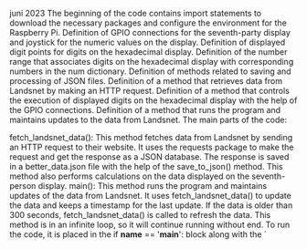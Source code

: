juni 2023 
The beginning of the code contains import statements to download the necessary packages and configure the environment for the Raspberry Pi.
Definition of GPIO connections for the seventh-party display and joystick for the numeric values on the display.
Definition of displayed digit points for digits on the hexadecimal display.
Definition of the number range that associates digits on the hexadecimal display with corresponding numbers in the num dictionary.
Definition of methods related to saving and processing of JSON files.
Definition of a method that retrieves data from Landsnet by making an HTTP request.
Definition of a method that controls the execution of displayed digits on the hexadecimal display with the help of the GPIO connections.
Definition of a method that runs the program and maintains updates to the data from Landsnet.
The main parts of the code:

fetch_landsnet_data(): This method fetches data from Landsnet by sending an HTTP request to their website. It uses the requests package to make the request and get the response as a JSON database. The response is saved in a better_data.json file with the help of the save_to_json() method. This method also performs calculations on the data displayed on the seventh-person display.
main(): This method runs the program and maintains updates of the data from Landsnet. It uses fetch_landsnet_data() to update the data and keeps a timestamp for the last update. If the data is older than 300 seconds, fetch_landsnet_data() is called to refresh the data. This method is in an infinite loop, so it will continue running without end.
To run the code, it is placed in the if __name__ == '__main__': block along with the `

